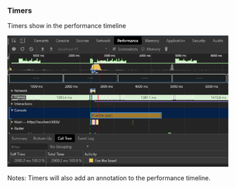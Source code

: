 ### Timers

Timers show in the performance timeline

![Console timers](./images/timers-devtools.png "Timers")

Notes:
Timers will also add an annotation to the performance timeline.
